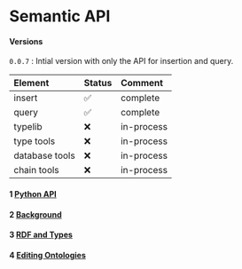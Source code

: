 
# Semantic API

#### Versions

```0.0.7``` : Intial version with only the API for insertion and query.

| Element | Status | Comment |
|:--- |:--- |:--- |
| insert  | ✅ | complete |
| query  | ✅ | complete |
| typelib |   ❌  | in-process |
| type tools | ❌ | in-process |
| database tools | ❌ | in-process |
| chain tools  | ❌ | in-process | 


#### 1 [Python API](src/doc/python-api.md#python-api-concept)

#### 2 [Background](src/doc/background.md)

#### 3 [RDF and Types](src/doc/rdf-and-types.md)

#### 4 [Editing Ontologies](src/doc/editing-ontologies.md)




